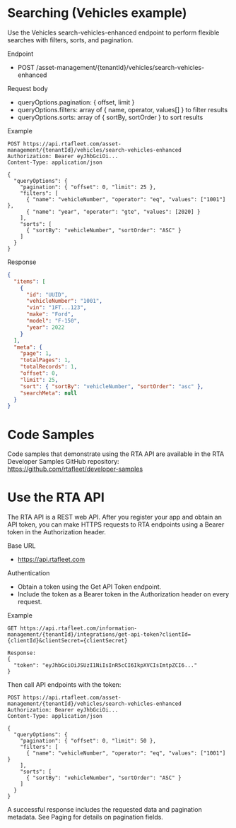 # Searching (Vehicles example)

Use the Vehicles search-vehicles-enhanced endpoint to perform flexible searches with filters, sorts, and pagination.

Endpoint
- POST /asset-management/{tenantId}/vehicles/search-vehicles-enhanced

Request body
- queryOptions.pagination: { offset, limit }
- queryOptions.filters: array of { name, operator, values[] } to filter results
- queryOptions.sorts: array of { sortBy, sortOrder } to sort results

Example
```http
POST https://api.rtafleet.com/asset-management/{tenantId}/vehicles/search-vehicles-enhanced
Authorization: Bearer eyJhbGciOi...
Content-Type: application/json

{
  "queryOptions": {
    "pagination": { "offset": 0, "limit": 25 },
    "filters": [
      { "name": "vehicleNumber", "operator": "eq", "values": ["1001"] },
      { "name": "year", "operator": "gte", "values": [2020] }
    ],
    "sorts": [
      { "sortBy": "vehicleNumber", "sortOrder": "ASC" }
    ]
  }
}
```

Response
```json
{
  "items": [
    {
      "id": "UUID",
      "vehicleNumber": "1001",
      "vin": "1FT...123",
      "make": "Ford",
      "model": "F-150",
      "year": 2022
    }
  ],
  "meta": {
    "page": 1,
    "totalPages": 1,
    "totalRecords": 1,
    "offset": 0,
    "limit": 25,
    "sort": { "sortBy": "vehicleNumber", "sortOrder": "asc" },
    "searchMeta": null
  }
}
```
# Code Samples

Code samples that demonstrate using the RTA API are available in the RTA Developer Samples GitHub repository:
https://github.com/rtafleet/developer-samples

# Use the RTA API

The RTA API is a REST web API. After you register your app and obtain an API token, you can make HTTPS requests to RTA endpoints using a Bearer token in the Authorization header.

Base URL
- https://api.rtafleet.com

Authentication
- Obtain a token using the Get API Token endpoint.
- Include the token as a Bearer token in the Authorization header on every request.

Example
```http
GET https://api.rtafleet.com/information-management/{tenantId}/integrations/get-api-token?clientId={clientId}&clientSecret={clientSecret}

Response:
{
  "token": "eyJhbGciOiJSUzI1NiIsInR5cCI6IkpXVCIsImtpZCI6..."
}
```

Then call API endpoints with the token:
```http
POST https://api.rtafleet.com/asset-management/{tenantId}/vehicles/search-vehicles-enhanced
Authorization: Bearer eyJhbGciOi...
Content-Type: application/json

{
  "queryOptions": {
    "pagination": { "offset": 0, "limit": 50 },
    "filters": [
      { "name": "vehicleNumber", "operator": "eq", "values": ["1001"] }
    ],
    "sorts": [
      { "sortBy": "vehicleNumber", "sortOrder": "ASC" }
    ]
  }
}
```

A successful response includes the requested data and pagination metadata. See Paging for details on pagination fields.
